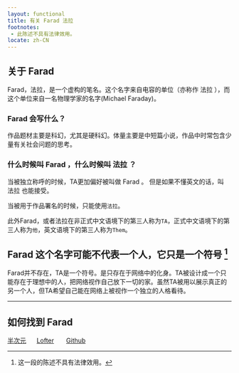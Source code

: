 ```yaml
---
layout: functional
title: 有关 Farad 法拉
footnotes:
 - 此陈述不具有法律效用。
locate: zh-CN
---
```


## 关于 Farad

Farad，法拉，是一个虚构的笔名。这个名字来自电容的单位（亦称作 法拉 ），而这个单位来自一名物理学家的名字(Michael Faraday)。

### Farad 会写什么？

作品题材主要是科幻，尤其是硬科幻。体量主要是中短篇小说，作品中时常包含少量有关社会问题的思考。

### 什么时候叫 Farad ，什么时候叫 法拉 ？

当被独立称呼的时候，TA更加偏好被叫做 Farad 。
但是如果不懂英文的话，叫 法拉 也能接受。

当被用于作品署名的时候，只能使用`法拉`。

此外Farad，或者法拉在非正式中文语境下的第三人称为`TA`，正式中文语境下的第三人称为`他`，英文语境下的第三人称为`Them`。

## Farad 这个名字可能不代表一个人，它只是一个符号 [^1]

Farad并不存在，TA是一个符号。是只存在于网络中的化身。TA被设计成一个只能存在于理想中的人，把网络视作自己放下一切的家。虽然TA被用以展示真正的另一个人，但TA希望自己能在网络上被视作一个独立的人格看待。

[^1]: 这一段的陈述不具有法律效用。

-----

## 如何找到 Farad

[半次元](https://bcy.net/u/954030853732910)&nbsp;&nbsp;&nbsp;&nbsp;&nbsp;&nbsp;[Lofter](https://farad314.lofter.com/)
&nbsp;&nbsp;&nbsp;&nbsp;&nbsp;&nbsp;[Github](https://github.com/farad314)
